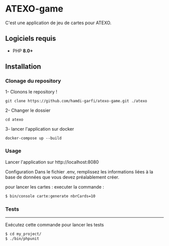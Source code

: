 # ATEXO-game
C'est une application de jeu de cartes pour ATEXO.

## Logiciels requis

-   PHP **8.0+**

## Installation


### Clonage du repository
1- Clonons le repository !

```
git clone https://github.com/hamdi-garfi/atexo-game.git ./atexo
```
2- Changer le dossier
```
cd atexo
```

3- lancer l'application sur docker
```
docker-compose up --build
```

### Usage
Lancer l'application sur http://localhost:8080

Configuration
Dans le fichier .env, remplissez les informations liées à la base de données que vous devez préalablement créer.

pour lancer les cartes : executer la commande :

```bash
$ bin/console carte:generate nbrCards=10
```

### Tests
-----

Exécutez cette commande pour lancer les tests

```bash
$ cd my_project/
$ ./bin/phpunit


